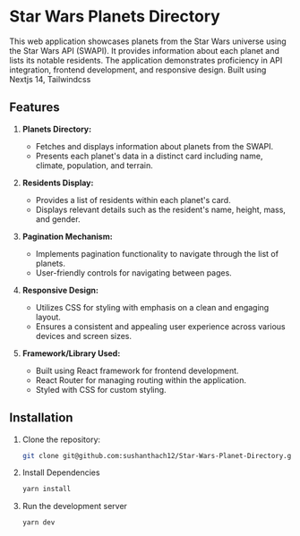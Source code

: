 # Star Wars Planets Directory

This web application showcases planets from the Star Wars universe using the Star Wars API (SWAPI). It provides information about each planet and lists its notable residents. The application demonstrates proficiency in API integration, frontend development, and responsive design.
Built using Nextjs 14, Tailwindcss

## Features

1. **Planets Directory:**
   - Fetches and displays information about planets from the SWAPI.
   - Presents each planet's data in a distinct card including name, climate, population, and terrain.

2. **Residents Display:**
   - Provides a list of residents within each planet's card.
   - Displays relevant details such as the resident's name, height, mass, and gender.

3. **Pagination Mechanism:**
   - Implements pagination functionality to navigate through the list of planets.
   - User-friendly controls for navigating between pages.

4. **Responsive Design:**
   - Utilizes CSS for styling with emphasis on a clean and engaging layout.
   - Ensures a consistent and appealing user experience across various devices and screen sizes.

5. **Framework/Library Used:**
   - Built using React framework for frontend development.
   - React Router for managing routing within the application.
   - Styled with CSS for custom styling.

## Installation

1. Clone the repository:

   ```bash
   git clone git@github.com:sushanthach12/Star-Wars-Planet-Directory.git
   ```

2. Install Dependencies
   ```bash
   yarn install
   ```
3. Run the development server
   ```bash
   yarn dev
   ```
